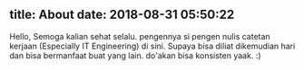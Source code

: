 title: About
date: 2018-08-31 05:50:22
---
Hello, Semoga kalian sehat selalu. pengennya si pengen nulis catetan kerjaan (Especially IT Engineering) di sini. Supaya bisa diliat dikemudian hari dan bisa bermanfaat buat yang lain. do'akan bisa konsisten yaak. :)
